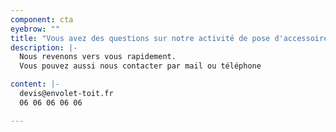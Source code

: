 ```yaml
---
component: cta
eyebrow: ""
title: "Vous avez des questions sur notre activité de pose d'accessoires et entretien de fenêtre de toit VELUX ?"
description: |-
  Nous revenons vers vous rapidement.
  Vous pouvez aussi nous contacter par mail ou téléphone

content: |-
  devis@envolet-toit.fr
  06 06 06 06 06

---
```

